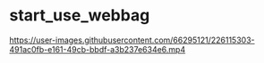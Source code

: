# start_use_webbag

https://user-images.githubusercontent.com/66295121/226115303-491ac0fb-e161-49cb-bbdf-a3b237e634e6.mp4

